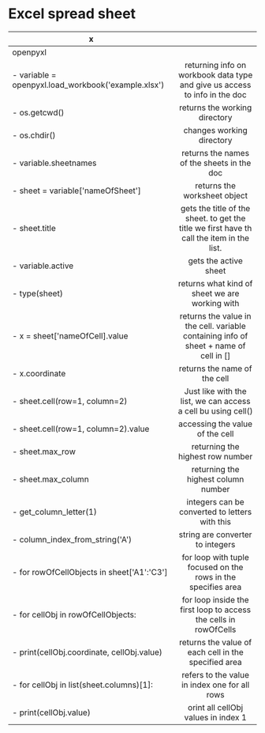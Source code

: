 # Excel spread sheet

x		                       					|     															|
-----------------------------------------------------------------------------|:-----------------------------------------------------------------------------------------------------------------:|
openpyxl									| 															|
- variable = openpyxl.load_workbook('example.xlsx')				| returning info on workbook data type and give us access to info in the doc						|
- os.getcwd()									| returns the working directory											|
- os.chdir()									| changes working directory												|
- variable.sheetnames								| returns the names of the sheets in the doc										|
- sheet = variable['nameOfSheet']						| returns the worksheet object											|
- sheet.title									| gets the title of the sheet. to get the title we first have th call the item in the list.				|
- variable.active								| gets the active sheet												|
- type(sheet)									| returns what kind of sheet we are working with									|
- x = sheet['nameOfCell].value						| returns the value in the cell. variable containing info of sheet + name of cell in []				|
- x.coordinate									| returns the name of the cell											|
- sheet.cell(row=1, column=2)							| Just like with the list, we can access a cell bu using cell()							|
- sheet.cell(row=1, column=2).value						| accessing the value of the cell											|
- sheet.max_row								| returning the highest row number											|
- sheet.max_column								| returning the highest column number											|
- get_column_letter(1)								| integers can be converted to letters with this									|
- column_index_from_string('A')						| string are converter to integers											|
- for rowOfCellObjects in sheet['A1':'C3']					| for loop with tuple focused on the rows in the specifies area							|
- for cellObj in rowOfCellObjects:						| for loop inside the first loop to access the cells in rowOfCells							|
- print(cellObj.coordinate, cellObj.value)					| returns the value of each cell in the specified area								|
- for cellObj in list(sheet.columns)[1]:					| refers to the value in index one for all rows									|
- print(cellObj.value)								| orint all cellObj values in index 1											|

   	
